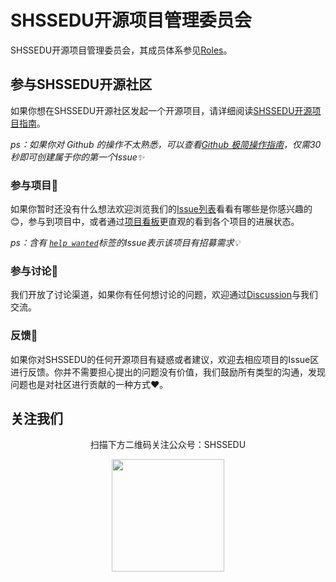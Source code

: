# SHSSEDU开源项目管理委员会

SHSSEDU开源项目管理委员会，其成员体系参见[Roles](https://github.com/SHSSEDU/SHSSEDU/blob/main/ROLES.md)。


## 参与SHSSEDU开源社区

如果你想在SHSSEDU开源社区发起一个开源项目，请详细阅读[SHSSEDU开源项目指南](https://github.com/SHSSEDU/SHSSEDU/blob/main/GUIDE.md)。

*ps：如果你对 Github 的操作不太熟悉，可以查看[Github 极简操作指南](https://github.com/SHSSEDU/SHSSEDU/blob/main/GITHUB.md)，仅需30秒即可创建属于你的第一个Issue✨*

### 参与项目💓

如果你暂时还没有什么想法欢迎浏览我们的[Issue列表](https://github.com/SHSSEDU/SHSSEDU/issues)看看有哪些是你感兴趣的😊，参与到项目中，或者通过[项目看板](https://github.com/SHSSEDU/SHSSEDU/projects/1?fullscreen=true)更直观的看到各个项目的进展状态。

*ps：含有 [`help wanted`](https://github.com/SHSSEDU/SHSSEDU/issues?q=is%3Aissue+is%3Aopen+label%3A%22help+wanted%22)标签的Issue表示该项目有招募需求💡*

### 参与讨论💬

我们开放了讨论渠道，如果你有任何想讨论的问题，欢迎通过[Discussion](https://github.com/SHSSEDU/SHSSEDU/discussions)与我们交流。

### 反馈🐛

如果你对SHSSEDU的任何开源项目有疑惑或者建议，欢迎去相应项目的Issue区进行反馈。你并不需要担心提出的问题没有价值，我们鼓励所有类型的沟通，发现问题也是对社区进行贡献的一种方式❤️。

## 关注我们

<div align=center>
<p>扫描下方二维码关注公众号：SHSSEDU</p>
<img src="https://s2.loli.net/2023/07/15/Sfzb9TtlUsEiKew.jpg" width = "180" height = "180">
</div>
